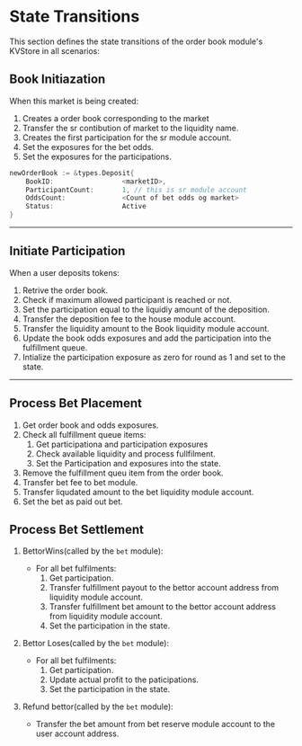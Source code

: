 # **State Transitions**

This section defines the state transitions of the order book module's KVStore in all scenarios:

## **Book Initiazation**

When this market is being created:

1. Creates a order book corresponding to the market
2. Transfer the sr contibution of market to the liquidity name.
3. Creates the first participation for the sr module account.
4. Set the exposures for the bet odds.
5. Set the exposures for the participations.

```go
newOrderBook := &types.Deposit{
    BookID:                 <marketID>,
    ParticipantCount:       1, // this is sr module account
    OddsCount:              <Count of bet odds og market>
    Status:                 Active
}
```

---

## **Initiate Participation**

When a user deposits tokens:

1. Retrive the order book.
2. Check if maximum allowed participant is reached or not.
3. Set the participation equal to the liquidiy amount of the deposition.
4. Transfer the deposition fee to the house module account.
5. Transfer the liquidity amount to the Book liquidity module account.
6. Update the book odds exposures and add the participation into the fulfillment queue.
7. Intialize the participation exposure as zero for round as 1 and set to the state.

---

## **Process Bet Placement**

1. Get order book and odds exposures.
2. Check all fulfillment queue items:
    1. Get participationa and participation exposures
    2. Check available liquidity and process fullfilment.
    3. Set the Participation and exposures into the state.
3. Remove the fulfillment queu item from the order book.
4. Transfer bet fee to bet module.
5. Transfer liqudated amount to the bet liquidity module account.
6. Set the bet as paid out bet.

## **Process Bet Settlement**

1. BettorWins(called by the `bet` module):
    - For all bet fulfilments:
        1. Get participation.
        2. Transfer fulfillment payout to the bettor account address from liquidity module account.
        3. Transfer fulfillment bet amount to the bettor account address from liquidity module account.
        4. Set the participation in the state.
2. Bettor Loses(called by the `bet` module):
    - For all bet fulfilments:
        1. Get participation.
        2. Update  actual profit to the paticipations.
        3. Set the participation in the state.

3. Refund bettor(called by the `bet` module):
    - Transfer the bet amount from bet reserve module account to the user account address.
